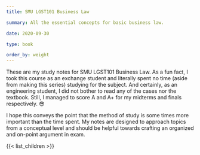 ```yaml
---
title: SMU LGST101 Business Law

summary: All the essential concepts for basic business law.

date: 2020-09-30

type: book

order_by: weight
---
```


These are my study notes for SMU LGST101 Business Law. As a fun fact, I took this course as an exchange student and literally spent no time (aside from making this series) studying for the subject. And certainly, as an engineering student, I did not bother to read any of the cases nor the textbook. Still, I managed to score A and A+ for my midterms and finals respectively. :sunglasses:

I hope this conveys the point that the method of study is some times more important than the time spent. My notes are designed to approach topics from a conceptual level and should be helpful towards crafting an organized and on-point argument in exam.

{{< list_children >}}

